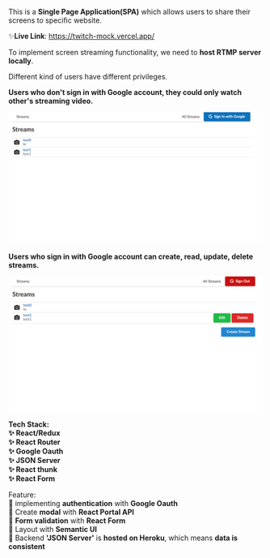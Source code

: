 This is a **Single Page Application(SPA)** which allows users to share their screens to specific website.

✨**Live Link**: https://twitch-mock.vercel.app/

To implement screen streaming functionality, we need to **host RTMP server locally**.

Different kind of users have different privileges.

**Users who don't sign in with Google account, they could only watch other's streaming video.**

![NotSignedIn](./src/doc/notSignIn.png)

**Users who sign in with Google account can create, read, update, delete streams.**

![SignedIn](./src/doc/signIn.png)

**Tech Stack:  
✨ React/Redux  
✨ React Router  
✨ Google Oauth  
✨ JSON Server  
✨ React thunk  
✨ React Form**  

Feature:  
🎈 implementing **authentication** with **Google Oauth**  
🎈 Create **modal** with **React Portal API**  
🎈 **Form validation** with **React Form**  
🎈 Layout with **Semantic UI**  
🎈 Backend **'JSON Server'** is **hosted on Heroku**, which means **data is consistent**  

